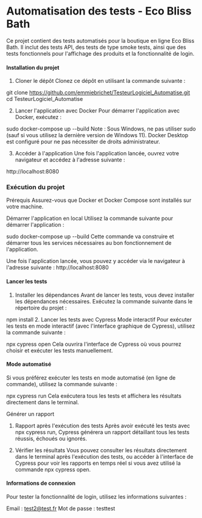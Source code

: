 # **Automatisation des tests - Eco Bliss Bath**
Ce projet contient des tests automatisés pour la boutique en ligne Eco Bliss Bath. Il inclut des tests API, des tests de type smoke tests, ainsi que des tests fonctionnels pour l'affichage des produits et la fonctionnalité de login.

#### Installation du projet
1. Cloner le dépôt
Clonez ce dépôt en utilisant la commande suivante :


git clone https://github.com/emmiebrichet/TesteurLogiciel_Automatise.git
cd TesteurLogiciel_Automatise

2. Lancer l'application avec Docker
Pour démarrer l'application avec Docker, exécutez :

sudo docker-compose up --build
Note : Sous Windows, ne pas utiliser sudo (sauf si vous utilisez la dernière version de Windows 11). Docker Desktop est configuré pour ne pas nécessiter de droits administrateur.

3. Accéder à l'application
Une fois l'application lancée, ouvrez votre navigateur et accédez à l'adresse suivante :

http://localhost:8080

### Exécution du projet
Prérequis
Assurez-vous que Docker et Docker Compose sont installés sur votre machine.

Démarrer l'application en local
Utilisez la commande suivante pour démarrer l'application :


sudo docker-compose up --build
Cette commande va construire et démarrer tous les services nécessaires au bon fonctionnement de l'application.

Une fois l'application lancée, vous pouvez y accéder via le navigateur à l'adresse suivante : http://localhost:8080

#### Lancer les tests
1. Installer les dépendances
Avant de lancer les tests, vous devez installer les dépendances nécessaires. Exécutez la commande suivante dans le répertoire du projet :


npm install
2. Lancer les tests avec Cypress
Mode interactif
Pour exécuter les tests en mode interactif (avec l'interface graphique de Cypress), utilisez la commande suivante :


npx cypress open
Cela ouvrira l'interface de Cypress où vous pourrez choisir et exécuter les tests manuellement.

#### Mode automatisé
Si vous préférez exécuter les tests en mode automatisé (en ligne de commande), utilisez la commande suivante :

npx cypress run
Cela exécutera tous les tests et affichera les résultats directement dans le terminal.

Générer un rapport
1. Rapport après l'exécution des tests
Après avoir exécuté les tests avec npx cypress run, Cypress générera un rapport détaillant tous les tests réussis, échoués ou ignorés.

2. Vérifier les résultats
Vous pouvez consulter les résultats directement dans le terminal après l'exécution des tests, ou accéder à l'interface de Cypress pour voir les rapports en temps réel si vous avez utilisé la commande npx cypress open.

#### Informations de connexion
Pour tester la fonctionnalité de login, utilisez les informations suivantes :

Email : test2@test.fr
Mot de passe : testtest